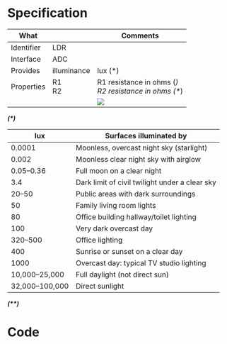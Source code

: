 # Specification

| What         |                 | Comments                    |
|--------------|-----------------|-----------------------------|
| Identifier   | LDR             |                             |
| Interface    | ADC             |                             |
| Provides     | illuminance     | lux (\*)                         |
| Properties   | R1<br/>R2              | R1 resistance in ohms (*)<br/>R2 resistance in ohms (\**)   | 
|              |                 | ![](http://git.whitecatboard.org/ldr.png)                           |

**_(\*)_**

| lux            | Surfaces illuminated by                         |
|----------------|-------------------------------------------------|
| 0.0001         | Moonless, overcast night sky (starlight)        |
| 0.002          | Moonless clear night sky with airglow           |
| 0.05–0.36      | Full moon on a clear night                      |
| 3.4            | Dark limit of civil twilight under a clear sky  |
| 20–50          | Public areas with dark surroundings             |
| 50             | Family living room lights                       |
| 80             | Office building hallway/toilet lighting         |
| 100            | Very dark overcast day                          |
| 320–500        | Office lighting                                 |
| 400            | Sunrise or sunset on a clear day                |
| 1000           | Overcast day: typical TV studio lighting        |
| 10,000–25,000	 | Full daylight (not direct sun)                  |
| 32,000–100,000 | Direct sunlight

**_(\*\*)_**

# Code

```lua
```